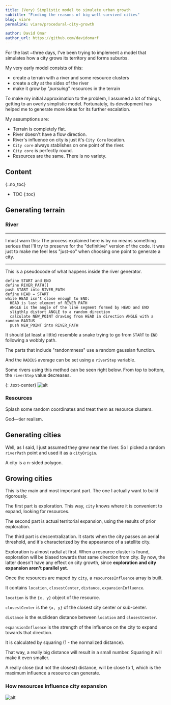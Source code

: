 ```yaml
---
title: (Very) Simplistic model to simulate urban growth
subtitle: "Finding the reasons of big well-survived cities"
blog: viare
permalink: viare/procedural-city-growth

author: David Omar
author_url: https://github.com/davidomarf
---
```


For the last ~three days, I've been trying to implement a model that simulates how
a city grows its territory and forms suburbs.

My very early model consists of this:

  - create a terrain with a river and some resource clusters
  - create a city at the sides of the river
  - make it grow by "*pursuing*" resources in the terrain

To make my initial approximation to the problem, I assumed a lot of things, getting
to an overly simplistic model. Fortunately, its development has helped me to generate
more ideas for its further escalation.

My assumptions are:

- Terrain is completely flat.
- River doesn't have a flow direction.
- River's influence on city is just it's `City Core` location.
- `City core` always stablishes on one point of the river.
- `City core` is perfectly round.
- Resources are the same. There is no variety.

## Content
{:.no_toc}

* TOC
{:toc}

## Generating terrain

### River

---
I must warn this: The process explained here is by no means something serious
that I'll try to preserve for the "definitive" version of the code. It was
just to make me feel less "just-so" when choosing one point to generate a city.

---
This is a pseudocode of what happens inside the river generator.

```
define START and END
define RIVER_PATH[]
push START into RIVER_PATH
define HEAD = START
while HEAD isn't close enough to END:
  HEAD is last element of RIVER_PATH
  ANGLE is the angle of the line segment formed by HEAD and END
  sligthly distort ANGLE to a random direction
  calculate NEW_POINT drawing from HEAD in direction ANGLE with a random RADIUS
  push NEW_POINT into RIVER_PATH
```

It should (at least a little) resemble a snake trying to go from `START` to `END`
following a wobbly path.

The parts that include "randonmness" use a random gaussian function.

And the `RADIUS` average can be set using a `riverStep` variable.

Some rivers using this method can be seen right below.
From top to bottom, the `riverStep` value decreases.

{: .text-center}
![alt](/images/gen-mistakes/urban-growth/generated-rivers-examples.png)

### Resources

Splash some random coordinates and treat them as resource clusters. 

God—tier realism.

## Generating cities

Well, as I said, I just assumed they grew near the river. So I picked a random
`riverPath` point and used it as a `cityOrigin`.

A city is a n-sided polygon.

## Growing cities

This is the main and most important part. The one I actually want to build rigorously.

The first part is exploration. This way, `city` knows where it is convenient to expand,
looking for resources.

The second part is actual territorial expansion, using the results of prior exploration.

The third part is descentralization. It starts when the city passes an aerial threshold,
and it's characterized by the appearance of a satellite city.

Exploration is almost radial at first. When a resource cluster is found, exploration will
be biased towards that same direction from city. By now, the latter doesn't have any
effect on city growth, since **exploration and city expansion aren't parallel yet**.

Once the resources are maped by `city`, a `resourcesInfluence` array is built. 

It contains `location`, `closestCenter`, `distance`, `expansionInfluence`.

`location` is the `{x, y}` object of the resource.

`closestCenter` is the `{x, y}` of the closest city center or sub-center. 

`distance` is the euclidean distance between `location` and `closestCenter`.

`expansionInfluence` is the strength of the influence on the city to expand
towards that direction. 

It is calculated by squaring (1 - the normalized distance).

That way, a really big distance will result in a small number. Squaring it
will make it even smaller. 

A really close (but not the closest) distance, will be close to 1, which is
the maximum influence a resource can generate.

### How resources influence city expansion

![alt](/images/gen-mistakes/urban-growth/model-sketch.svg)